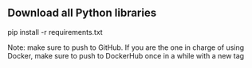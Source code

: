 ## Download all Python libraries

pip install -r requirements.txt


Note: make sure to push to GitHub. If you are the one in charge of using Docker, make sure to push to DockerHub once in a while with a new tag